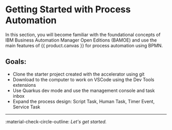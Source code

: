 # Getting Started with Process Automation

In this section, you will become familiar with the foundational concepts of IBM Business Automation Manager Open Editions (BAMOE) and use the main features of {{ product.canvas }} for process automation using BPMN.

## Goals:

- Clone the starter project created with the accelerator using git
- Download to the computer to work on VSCode using the Dev Tools extensions
- Use Quarkus dev mode and use the management console and task inbox
- Expand the process design: Script Task, Human Task, Timer Event, Service Task

---

:material-check-circle-outline: _Let's get started._

